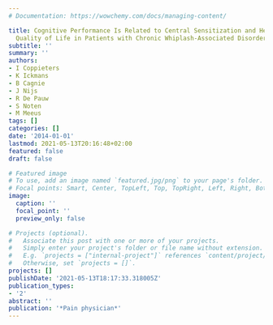 ```yaml
---
# Documentation: https://wowchemy.com/docs/managing-content/

title: Cognitive Performance Is Related to Central Sensitization and Health-related
  Quality of Life in Patients with Chronic Whiplash-Associated Disorders and Fibromyalgia.
subtitle: ''
summary: ''
authors:
- I Coppieters
- K Ickmans
- B Cagnie
- J Nijs
- R De Pauw
- S Noten
- M Meeus
tags: []
categories: []
date: '2014-01-01'
lastmod: 2021-05-13T20:16:48+02:00
featured: false
draft: false

# Featured image
# To use, add an image named `featured.jpg/png` to your page's folder.
# Focal points: Smart, Center, TopLeft, Top, TopRight, Left, Right, BottomLeft, Bottom, BottomRight.
image:
  caption: ''
  focal_point: ''
  preview_only: false

# Projects (optional).
#   Associate this post with one or more of your projects.
#   Simply enter your project's folder or file name without extension.
#   E.g. `projects = ["internal-project"]` references `content/project/deep-learning/index.md`.
#   Otherwise, set `projects = []`.
projects: []
publishDate: '2021-05-13T18:17:33.318005Z'
publication_types:
- '2'
abstract: ''
publication: '*Pain physician*'
---
```

